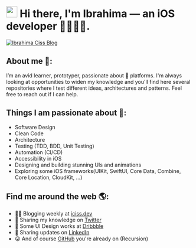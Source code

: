 <h1><img src="https://media.giphy.com/media/hvRJCLFzcasrR4ia7z/giphy.gif" width="30px"> Hi there, I'm Ibrahima — an iOS developer 📱👨🏾‍💻.</h1>

[![Ibrahima Ciss Blog](https://iciss.dev/img/meta/home.png)](https://iciss.dev)

## About me 🤔:
I’m an avid learner, prototyper, passionate about  platforms.
I'm always looking at opportunities to widen my knowledge and you'll find here several repositories where I test different ideas, architectures and patterns.
Feel free to reach out if I can help.

## Things I am passionate about 🤗:
- Software Design
- Clean Code
- Architecture
- Testing (TDD, BDD, Unit Testing)
- Automation (CI/CD)
- Accessibility in iOS
- Designing and building stunning UIs and animations
- Exploring some iOS frameworks(UIKit, SwiftUI, Core Data, Combine, Core Location, CloudKit, ...)

## Find me around the web 🌎:
- ✍🏾 Blogging weekly at [iciss.dev](https://www.iciss.dev)
- 💬 Sharing my knowledge on [Twitter](https://www.twitter.com/bionik6)
- 🎨 Some UI Design works at [Dribbble](https://dribbble.com/Bionik6)
- 💼 Sharing updates on [LinkedIn](https://www.linkedin.com/in/bionik6/)
- 😜 And of course [GitHub](https://github.com/Bionik6) you're already on (Recursion)
